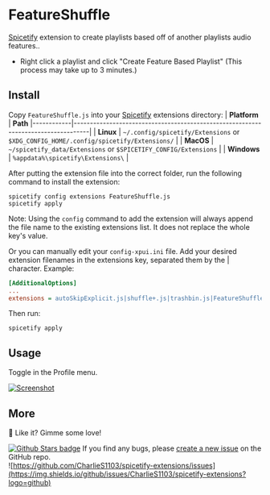 # FeatureShuffle
[Spicetify](https://github.com/khanhas/spicetify-cli) extension to create playlists based off of another playlists audio features.. 
* Right click a playlist and click "Create Feature Based Playlist" (This process may take up to 3 minutes.)
## Install
Copy `FeatureShuffle.js` into your [Spicetify](https://github.com/khanhas/spicetify-cli) extensions directory:
| **Platform** | **Path** 
|------------|-----------------------------------------------------------------------------------|
| **Linux**      | `~/.config/spicetify/Extensions` or `$XDG_CONFIG_HOME/.config/spicetify/Extensions/` |
| **MacOS**      | `~/spicetify_data/Extensions` or `$SPICETIFY_CONFIG/Extensions`                      |
| **Windows**    | `%appdata%\spicetify\Extensions\`                                              |

After putting the extension file into the correct folder, run the following command to install the extension:
```
spicetify config extensions FeatureShuffle.js
spicetify apply
```
Note: Using the `config` command to add the extension will always append the file name to the existing extensions list. It does not replace the whole key's value.

  
Or you can manually edit your `config-xpui.ini` file. Add your desired extension filenames in the extensions key, separated them by the | character.
Example:
```ini
[AdditionalOptions]
...
extensions = autoSkipExplicit.js|shuffle+.js|trashbin.js|FeatureShuffle.js
```

Then run:

  
```
spicetify apply
```
## Usage
Toggle in the Profile menu.

[![Screenshot](screenshot.png)](https://raw.githubusercontent.com/CharlieS1103/spicetify-extensions/main/FeatureShuffle/FeatureShuffle.png)

## More
🌟 Like it? Gimme some love!    
    
  
[![Github Stars badge](https://img.shields.io/github/stars/CharlieS1103/spicetify-extensions?logo=github&style=social)](https://github.com/CharlieS1103/spicetify-extensions/)
If you find any bugs, please [create a new issue](https://github.com/CharlieS1103/spicetify-extensions/issues/new/choose) on the GitHub repo.    
![https://github.com/CharlieS1103/spicetify-extensions/issues](https://img.shields.io/github/issues/CharlieS1103/spicetify-extensions?logo=github)